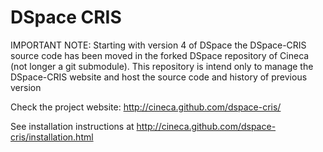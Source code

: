 DSpace CRIS
===========

IMPORTANT NOTE: Starting with version 4 of DSpace the DSpace-CRIS source code has been moved in the forked DSpace repository of Cineca (not longer a git submodule). This repository is intend only to manage the DSpace-CRIS website and host the source code and history of previous version

Check the project website: http://cineca.github.com/dspace-cris/

See installation instructions at http://cineca.github.com/dspace-cris/installation.html
